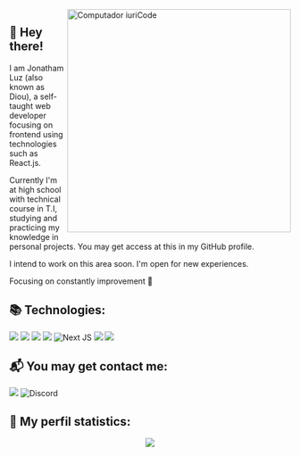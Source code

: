 <img src="https://raw.githubusercontent.com/MicaelliMedeiros/micaellimedeiros/master/image/computer-illustration.png" min-width="400px" max-width="400px" width="400px" align="right" alt="Computador iuriCode">

## 📌 Hey there!
<p align="left"> 
I am Jonatham Luz (also known as Diou), a self-taught web developer focusing on frontend using technologies such as React.js. 

Currently I'm at high school with technical course in T.I, studying and practicing my knowledge in personal projects. You may get access at this in my GitHub profile.

I intend to work on this area soon. I'm open for new experiences.

Focusing on constantly improvement 🚀 
</p>

## 📚 Technologies:

<img src='https://img.shields.io/badge/HTML5-E34F26?style=for-the-badge&logo=html5&logoColor=white'/> <img src='https://img.shields.io/badge/CSS3-1572B6?style=for-the-badge&logo=css3&logoColor=white' /> <img src='https://img.shields.io/badge/JavaScript-F7DF1E?style=for-the-badge&logo=javascript&logoColor=black' /> <img src='https://img.shields.io/badge/React-20232A?style=for-the-badge&logo=react&logoColor=61DAFB' /> <img alt="Next JS" src="https://img.shields.io/badge/nextjs-%23000000.svg?style=for-the-badge&logo=next.js&logoColor=white"/> <img src='https://img.shields.io/badge/TypeScript-007ACC?style=for-the-badge&logo=typescript&logoColor=white' /> <img src='https://img.shields.io/badge/Sass-CC6699?style=for-the-badge&logo=sass&logoColor=white' />

## 📬 You may get contact me:
<img src='https://img.shields.io/badge/LinkedIn-0077B5?style=for-the-badge&logo=linkedin&logoColor=white' /> <img src='https://img.shields.io/badge/Diounata%233138-7289DA?style=for-the-badge&logo=discord&logoColor=white' alt='Discord' />

## 🔖 My perfil statistics:
<p align='center'>
<img src='https://github-readme-stats.vercel.app/api?username=Diounata&theme=dracula' />
</p>
